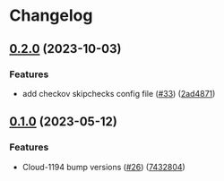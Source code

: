 # Changelog

## [0.2.0](https://github.com/entur/terraform-azure-sql/compare/v0.1.1...v0.2.0) (2023-10-03)


### Features

* add checkov skipchecks config file ([#33](https://github.com/entur/terraform-azure-sql/issues/33)) ([2ad4871](https://github.com/entur/terraform-azure-sql/commit/2ad48713aac527437a83d06c01dc8c40a110df11))

## [0.1.0](https://github.com/entur/terraform-azure-sql/compare/v0.0.10...v0.1.0) (2023-05-12)


### Features

* Cloud-1194 bump versions ([#26](https://github.com/entur/terraform-azure-sql/issues/26)) ([7432804](https://github.com/entur/terraform-azure-sql/commit/7432804f65274c58ddccc6d2efc3abce71e33a38))
